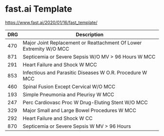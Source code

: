 # fast.ai Template
https://www.fast.ai/2020/01/16/fast_template/


| DRG  | Description  |
|---|---|
| 470 | Major Joint Replacement or Reattachment Of Lower Extremity W/O MCC | 
| 871 | Septicemia or Severe Sepsis W/O MV  $>$ 96 Hours W MCC     | 
| 291 | Heart Failure and Shock W MCC      | 
| 853 | Infectious and Parasitic Diseases W O.R. Procedure W MCC     | 
| 460 | Spinal Fusion Except Cervical W/O MCC     | 
| 193 | Simple Pneumonia and Pleurisy W MCC     | 
| 247 | Perc Cardiovasc Proc W Drug-Eluting Stent W/O MCC     | 
| 329 | Major Small and Large Bowel Procedures W MCC     | 
| 292 | Heart Failure and Shock W CC       | 
| 870 | Septicemia or Severe Sepsis W MV  $>$ 96 Hours     | 







